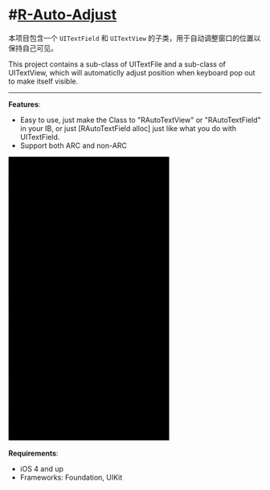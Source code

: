 #[R-Auto-Adjust](https://github.com/rickytan/RAutoAdjust)
===========

本项目包含一个 `UITextField` 和 `UITextView` 的子类，用于自动调整窗口的位置以保持自己可见。

This project contains a sub-class of UITextFile and a sub-class of UITextView, which will automaticlly adjust position when keyboard pop out to make itself visible.

---

**Features**:

*  Easy to use, just make the Class to "RAutoTextView" or "RAutoTextField" in your IB, or just [RAutoTextField alloc] just like what you do with UITextField.
*  Support both ARC and non-ARC

![Screenshot](./autoadjust.gif)


**Requirements**:

* iOS 4 and up
* Frameworks: Foundation, UIKit
